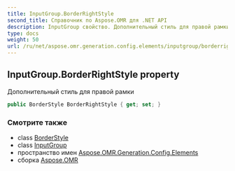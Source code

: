 ```yaml
---
title: InputGroup.BorderRightStyle
second_title: Справочник по Aspose.OMR для .NET API
description: InputGroup свойство. Дополнительный стиль для правой рамки
type: docs
weight: 50
url: /ru/net/aspose.omr.generation.config.elements/inputgroup/borderrightstyle/
---
```

## InputGroup.BorderRightStyle property

Дополнительный стиль для правой рамки

```csharp
public BorderStyle BorderRightStyle { get; set; }
```

### Смотрите также

* class [BorderStyle](../../../aspose.omr.generation.config/borderstyle/)
* class [InputGroup](../)
* пространство имен [Aspose.OMR.Generation.Config.Elements](../../inputgroup/)
* сборка [Aspose.OMR](../../../)


